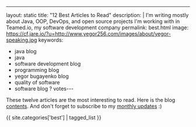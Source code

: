 ---
layout: static
title: "12 Best Articles to Read"
description: |
  I'm writing mostly about Java, OOP, DevOps, and
  open source projects I'm working with in Teamed.io,
  my software development company
permalink: best.html
image: https://cf.jare.io/?u=http://www.yegor256.com/images/about/yegor-speaking.jpg
keywords:
  - java blog
  - java
  - software development blog
  - programming blog
  - yegor bugayenko blog
  - quality of software
  - software blog
? votes---

These twelve articles are the most interesting to read.
Here is the blog [contents](/contents.html).
And don't forget to subscribe to my [monthly updates](/about-me.html) :)

{{ site.categories['best'] | tagged_list }}
